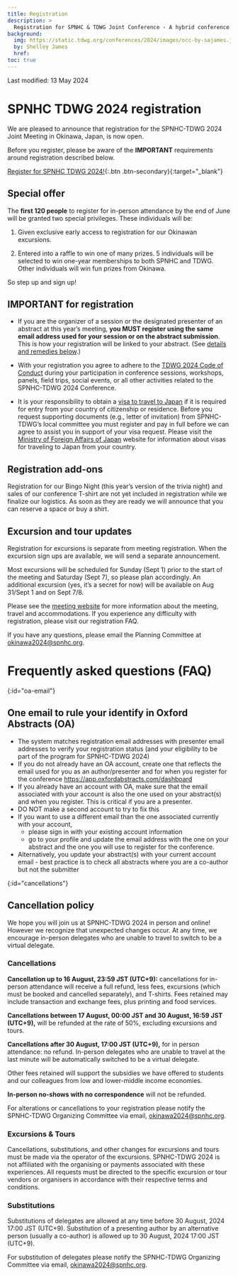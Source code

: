 ```yaml
---
title: Registration
description: >
  Registration for SPNHC & TDWG Joint Conference - A hybrid conference in Okinawa, Japan, 2-6 September 2024
background:
  img: https://static.tdwg.org/conferences/2024/images/occ-by-sajames.jpg
  by: Shelley James
  href: 
toc: true
---
```


Last modified:  13 May 2024

# SPNHC TDWG 2024 registration

We are pleased to announce that registration for the SPNHC-TDWG 2024 Joint Meeting in Okinawa, Japan, is now open.

Before you register, please be aware of the **IMPORTANT** requirements around registration described below.

[Register for SPNHC TDWG 2024!](https://register.oxfordabstracts.com/event/6771?preview=false){:.btn .btn-secondary}{:target="_blank"}

## Special offer

The **first 120 people** to register for in-person attendance by the end of June will be granted two special privileges. These individuals will be:

1. Given exclusive early access to registration for our Okinawan excursions.

2. Entered into a raffle to win one of many prizes. 5 individuals will be selected to win one-year memberships to both SPNHC and TDWG. Other individuals will win fun prizes from Okinawa.

So step up and sign up!

## IMPORTANT for registration

- If you are the organizer of a session or the designated presenter of an abstract at this year’s meeting, **you MUST register using the same email address used for your session or on the abstract submission**. This is how your registration will be linked to your abstract. (See [details and remedies below](./#oa-email).)

- With your registration you agree to adhere to the [TDWG 2024 Code of Conduct](https://www.tdwg.org/conferences/2024/code-of-conduct/) during your participation in conference sessions, workshops, panels, field trips, social events, or all other activities related to the SPNHC-TDWG 2024 Conference.

- It is your responsibility to obtain a [visa to travel to Japan](https://www.tdwg.org/conferences/2024/#visa-requirements) if it is required for entry from your country of citizenship or residence. Before you request supporting documents (e.g., letter of invitation) from SPNHC-TDWG’s local committee you must register and pay in full before we can agree to assist you in support of your visa request. Please visit the [Ministry of Foreign Affairs of Japan](https://www.mofa.go.jp/j_info/visit/visa/index.html) website for information about visas for traveling to Japan from your country.

## Registration add-ons

Registration for our Bingo Night (this year’s version of the trivia night) and sales of our conference T-shirt are not yet included in registration while we finalize our logistics. As soon as they are ready we will announce that you can reserve a space or buy a shirt.

## Excursion and tour updates

Registration for excursions is separate from meeting registration. When the excursion sign ups are available, we will send a separate announcement.

Most excursions will be scheduled for Sunday (Sept 1) prior to the start of the meeting and Saturday (Sept 7), so please plan accordingly. An additional excursion (yes, it’s a secret for now) will be available on Aug 31/Sept 1 and on Sept 7/8.

Please see the [meeting website](https://www.tdwg.org/conferences/2024/) for more information about the meeting, travel and accommodations. If you experience any difficulty with registration, please visit our registration FAQ.

If you have any questions, please email the Planning Committee at [okinawa2024@spnhc.org](mailto:okinawa2024@spnhc.org).

# Frequently asked questions (FAQ)

{:id="oa-email"}
## One email to rule your identify in Oxford Abstracts (OA)

- The system matches registration email addresses with presenter email addresses to verify your registration status (and your eligibility to be part of the program for SPNHC-TDWG 2024)
- If you do not already have an OA account, create one that reflects the email used for you as an author/presenter and for when you register for the conference https://app.oxfordabstracts.com/dashboard
- If you already have an account with OA, make sure that the email associated with your account is also the one used on your abstract(s) and when you register. This is critical if you are a presenter.
- DO NOT make a second account to try to fix this
- If you want to use a different email than the one associated currently with your account,
  - please sign in with your existing account information
  - go to your profile and update the email address with the one on your abstract and the one you will use to register for the conference.
- Alternatively, you update your abstract(s) with your current account email - best practice is to check all abstracts where you are a co-author but not the submitter

{:id="cancellations"}
## Cancellation policy

We hope you will join us at SPNHC-TDWG 2024 in person and online! However we recognize that unexpected changes occur. At any time, we encourage in-person delegates who are unable to travel to switch to be a virtual delegate.

### Cancellations

**Cancellation up to 16 August, 23:59 JST (UTC+9):** cancellations for in-person attendance will receive a full refund, less fees, excursions (which must be booked and cancelled separately), and T-shirts. Fees retained may include transaction and exchange fees, plus printing and food services.  

**Cancellations between 17 August, 00:00 JST and 30 August, 16:59 JST (UTC+9),** will be refunded at the rate of 50%, excluding excursions and tours.

**Cancellations after 30 August, 17:00 JST (UTC+9),** for in person attendance: no refund. In-person delegates who are unable to travel at the last minute will be automatically switched to be a virtual delegate. 

Other fees retained will support the subsidies we have offered to students and our colleagues from low and lower-middle income economies. 

**In-person no-shows with no correspondence** will not be refunded.

For alterations or cancellations to your registration please notify the SPNHC-TDWG Organizing Committee via email, [okinawa2024@spnhc.org](mailto:okinawa2024@spnhc.org).

### Excursions & Tours

Cancellations, substitutions, and other changes for excursions and tours must be made via the operator of the excursions. SPNHC-TDWG 2024 is not affiliated with the organising or payments associated with these experiences. All requests must be directed to the specific excursion or tour vendors or organisers in accordance with their respective terms and conditions.

### Substitutions

Substitutions of delegates are allowed at any time before 30 August, 2024 17:00 JST (UTC+9). Substitution of a presenting author by an alternative person (usually a co-author) is allowed up to 30 August, 2024 17:00 JST (UTC+9).

For substitution of delegates please notify the SPNHC-TDWG Organizing Committee via email, [okinawa2024@spnhc.org](mailto:okinawa2024@spnhc.org). 
